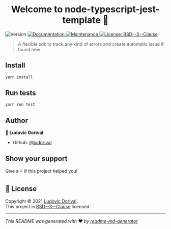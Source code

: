<h1 align="center">Welcome to node-typescript-jest-template 👋</h1>
<p>
  <img alt="Version" src="https://img.shields.io/badge/version-0.0.1-blue.svg?cacheSeconds=2592000" />
  <a href="https://github.com/ludorival/node-typescript-jest-template#readme" target="_blank">
    <img alt="Documentation" src="https://img.shields.io/badge/documentation-yes-brightgreen.svg" />
  </a>
  <a href="https://github.com/ludorival/node-typescript-jest-template/graphs/commit-activity" target="_blank">
    <img alt="Maintenance" src="https://img.shields.io/badge/Maintained%3F-yes-green.svg" />
  </a>
  <a href="https://github.com/ludorival/node-typescript-jest-template/blob/master/LICENSE" target="_blank">
    <img alt="License: BSD--3--Clause" src="https://img.shields.io/github/license/ludorival/node-typescript-jest-template" />
  </a>
</p>

> A flexible sdk to track any kind of errors and create automatic issue if found new

## Install

```sh
yarn install
```

## Run tests

```sh
yarn run test
```

## Author

👤 **Ludovic Dorival**

* Github: [@ludorival](https://github.com/ludorival)

## Show your support

Give a ⭐️ if this project helped you!

## 📝 License

Copyright © 2021 [Ludovic Dorival](https://github.com/ludorival).<br />
This project is [BSD--3--Clause](https://github.com/ludorival/node-typescript-jest-template/blob/master/LICENSE) licensed.

***
_This README was generated with ❤️ by [readme-md-generator](https://github.com/kefranabg/readme-md-generator)_
